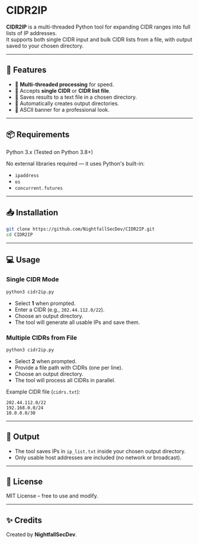 
# CIDR2IP

**CIDR2IP** is a multi-threaded Python tool for expanding CIDR ranges into full lists of IP addresses.  
It supports both single CIDR input and bulk CIDR lists from a file, with output saved to your chosen directory.

---

## 🚀 Features
- 🔹 **Multi-threaded processing** for speed.
- 🔹 Accepts **single CIDR** or **CIDR list file**.
- 🔹 Saves results to a text file in a chosen directory.
- 🔹 Automatically creates output directories.
- 🔹 ASCII banner for a professional look.

---

## 📦 Requirements
Python 3.x (Tested on Python 3.8+)

No external libraries required — it uses Python's built-in:
- `ipaddress`
- `os`
- `concurrent.futures`

---

## 📥 Installation
```bash
git clone https://github.com/NightfallSecDev/CIDR2IP.git
cd CIDR2IP
````

---

## 💻 Usage

### **Single CIDR Mode**

```bash
python3 cidr2ip.py
```

* Select **1** when prompted.
* Enter a CIDR (e.g., `202.44.112.0/22`).
* Choose an output directory.
* The tool will generate all usable IPs and save them.

### **Multiple CIDRs from File**

```bash
python3 cidr2ip.py
```

* Select **2** when prompted.
* Provide a file path with CIDRs (one per line).
* Choose an output directory.
* The tool will process all CIDRs in parallel.

Example CIDR file (`cidrs.txt`):

```
202.44.112.0/22
192.168.0.0/24
10.0.0.0/30
```

---

## 📂 Output

* The tool saves IPs in `ip_list.txt` inside your chosen output directory.
* Only usable host addresses are included (no network or broadcast).

---

## 📜 License

MIT License – free to use and modify.

---

## ✨ Credits

Created by **NightfallSecDev**.

```


